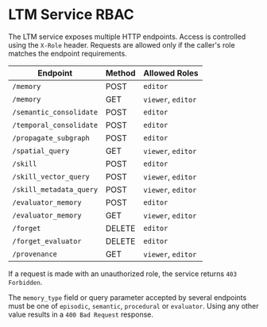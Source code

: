# LTM Service RBAC

The LTM service exposes multiple HTTP endpoints. Access is controlled using the `X-Role` header. Requests are allowed only if the caller's role matches the endpoint requirements.

| Endpoint | Method | Allowed Roles |
|----------|-------|---------------|
| `/memory` | POST | `editor` |
| `/memory` | GET | `viewer`, `editor` |
| `/semantic_consolidate` | POST | `editor` |
| `/temporal_consolidate` | POST | `editor` |
| `/propagate_subgraph` | POST | `editor` |
| `/spatial_query` | GET | `viewer`, `editor` |
| `/skill` | POST | `editor` |
| `/skill_vector_query` | POST | `viewer`, `editor` |
| `/skill_metadata_query` | POST | `viewer`, `editor` |
| `/evaluator_memory` | POST | `editor` |
| `/evaluator_memory` | GET | `viewer`, `editor` |
| `/forget` | DELETE | `editor` |
| `/forget_evaluator` | DELETE | `editor` |
| `/provenance` | GET | `viewer`, `editor` |

If a request is made with an unauthorized role, the service returns `403 Forbidden`.

The `memory_type` field or query parameter accepted by several endpoints must be
one of `episodic`, `semantic`, `procedural` or `evaluator`. Using any other
value results in a `400 Bad Request` response.
